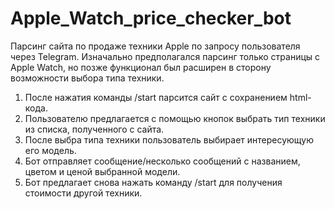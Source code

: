 # Apple_Watch_price_checker_bot
Парсинг сайта по продаже техники Apple по запросу пользователя через Telegram.
Изначально предполагался парсинг только страницы с Apple Watch, но позже функционал был расширен в сторону возможности выбора типа техники.

1. После нажатия команды /start парсится сайт с сохранением html-кода.
2. Пользователю предлагается с помощью кнопок выбрать тип техники из списка, полученного с сайта.
3. После выбра типа техники пользователь выбирает интересующую его модель.
4. Бот отправляет сообщение/несколько сообщений с названием, цветом и ценой выбранной модели.
5. Бот предлагает снова нажать команду /start для получения стоимости другой техники.
